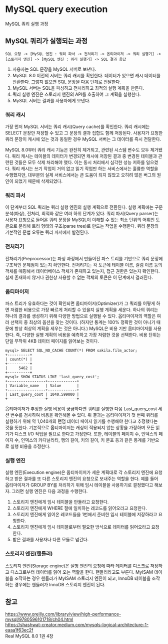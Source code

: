 # MySQL query execution
MySQL 쿼리 실행 과정

## MySQL 쿼리가 실행되는 과정
```text
SQL 요청 -> [MySQL 엔진 : 쿼리 파서 -> 전처리기 -> 옵티마이저 -> 쿼리 실행기] -> [스토리지 엔진] -> [MySQL 엔진 : 쿼리 실행기] -> SQL 결과 응답
```
1. 사용자는 SQL 문장을 MySQL 서버로 보낸다.
2. MySQL 8.0 이전의 서버는 쿼리 캐시를 확인한다. 데이터가 있으면 캐시 데이터를 반환한다. 그렇지 않으면 SQL 문장을 다음 단계로 전달한다.
3. MySQL 서버는 SQL을 파싱하고 전처리하고 최적의 실행 계획을 만든다. 
4. 쿼리 실행 엔진은 스토리지 엔진의 API를 호출하여 그 계획을 실행한다.
5. MySQL 서버는 결과를 사용자에게 보낸다.

### 쿼리 캐시
가장 먼저 MySQL 서버는 쿼리 캐시(Query cache)를 확인한다. 쿼리 캐시에는 SELECT 문장만 저장할 수 있고 그 문장의 결과 집합도 함께 저장된다. 사용자가 요청한 쿼리 문장이 캐시에 있는 것과 동일한 경우 MySQL 서버는 그 데이터를 즉시 전달한다.  

MySQL 8.0부터 쿼리 캐시 기능은 완전히 제거되고, 관련된 시스템 변수도 모두 제거됐다. 쿼리 캐시는 테이블의 데이터가 변경되면 캐시에 저장된 결과 중 변경된 테이블과 관련된 것들은 모두 삭제 처리해야 했다. 이는 동시 처리에서 심각한 성능 저하를 일으켰다. 쿼리 캐시는 쓰기 작업이 거의 없고 읽기 작업만 하는 서비스에서는 훌륭한 역할을 수행했지만, 대부분의 실제 서비스에서는 큰 도움이 되지 않았고 오히려 많은 버그의 원인이 되었기 때문에 삭제되었다.

### 쿼리 파서
이 단계부터 SQL 쿼리는 쿼리 실행 엔진의 실행 계획으로 전환된다. 실행 계획에는 구문 분석(파싱), 전처리, 최적화 같은 여러 하위 단계가 있다. 쿼리 파서(Query parser)는 사용자 요청으로 들어온 쿼리 문장을 MySQL이 이해할 수 있는 최소 단위의 어휘인 토큰으로 분리해 트리 형태의 구조(parse tree)로 만드는 작업을 수행한다. 쿼리 문장의 기본적인 문법 오류는 쿼리 파서에서 발견된다.

### 전처리기
전처리기(Preprocessor)는 파싱 과정에서 만들어진 파스 트리를 기반으로 쿼리 문장에 구조적인 문제점이 있는지 확인한다. 전처리기는 각 토큰에 테이블 이름, 컬럼 이름 등의 객체를 매핑해서 데이터베이스 객체가 존재하고 있는지, 접근 권한은 있는지 확인한다. 실제 존재하지 않거나 권한상 사용할 수 없는 객체의 토큰은 이 단계에서 걸러진다.

### 옵티마이저
파스 트리가 유효하다는 것이 확인되면 옵티마이저(Optimizer)가 그 쿼리를 어떻게 하면 저렴한 비용으로 가장 빠르게 처리할 수 있을지 실행 계획을 세운다. 하나의 쿼리는 하나의 결과를 생성하기 위해 다양한 방법으로 실행될 수 있다. 옵티마이저의 역할은 여러 선택지 중 최상의 옵션을 찾는 것이다. (하지만 통계는 100% 정확한 것이 아니기 때문에 항상 최상의 계획을 세우는 것은 아니다.) MySQL은 비용 기반 옵티마이저를 사용한다. 즉, 다양한 실행 계획의 비용을 예측하고 가장 저렴한 것을 선택한다. 비용 단위는 단일 무작위 4KB 데이터 페이지를 읽어보는 것이다.  

```mysql
mysql> SELECT SQL_NO_CACHE COUNT(*) FROM sakila.film_actor;
+----------+
| count(*) |
+----------+
|     5462 |
+----------+
mysql> SHOW STATUS LIKE 'last_query_cost';
+-----------------+-------------+
| Variable_name   | Value       |
+-----------------+-------------+
| Last_query_cost | 1040.599000 |
+-----------------+-------------+
```

옵티마이저가 추정한 실행 비용이 궁금하다면 쿼리를 실행한 다음 Last_query_cost 세션 변수를 검사하여 비용을 확인해볼 수 있다. 위 결과는 옵티마이저가 첫 번째 쿼리를 실행하기 위해 약 1,040개의 랜덤 데이터 페이지 읽기를 수행해야 한다고 추정했다는 것을 뜻한다. 기본적으로 옵티마이저는 캐싱이 적용되지 않는 상황을 가정하며 모든 읽기가 디스크 I/O 작업을 필요로 한다고 가정한다. 또한, 테이블의 페이지 수, 인덱스의 페이지 수, 인덱스의 카디널리티, 행의 길이, 키의 길이, 키 분포 등과 같은 통계를 기반으로 실행 비용을 추정한다.

### 실행 엔진
실행 엔진(Execution engine)은 옵티마이저가 세운 계획대로 각 스토리지 엔진에 요청하고 받은 결과를 또 다른 스토리지 엔진의 요청으로 보내주는 역할을 한다. 예를 들어 옵티마이저가 GROUP BY를 처리하기 위해 임시 테이블을 사용하기로 결정했다고 해보자. 그러면 실행 엔진은 다음 과정을 수행한다.
1. 스토리지 엔진에게 임시 테이블을 만들라고 요청한다.
2. 스토리지 엔진에게 WHERE 절에 일치하는 레코드를 읽어오라고 요청한다.
3. 스토리지 엔진에게 읽어온 레코드들을 1번에서 준비한 임시 테이블에 저장하라고 요청한다.
4. 스토리지 엔진에게 임시 테이블로부터 필요한 방식으로 데이터를 읽어오라고 요청한다.
5. 받은 결과를 사용자나 다른 모듈로 넘긴다.

### 스토리지 엔진(핸들러)
스토리지 엔진(Storage engine)은 실행 엔진의 요청에 따라 데이터를 디스크로 저장하고 디스크로부터 데이터를 읽어 오는 역할을 한다. 핸들러라고도 부른다. MyISAM 테이블을 조작하는 경우 핸들러가 MyISAM 스토리지 엔진이 되고, InnoDB 테이블을 조작하는 경우에는 핸들러가 InnoDB 스토리지 엔진이 된다.

## 참고
https://www.oreilly.com/library/view/high-performance-mysql/9780596101718/ch04.html  
https://shashwat-creator.medium.com/mysqls-logical-architecture-1-eaaa1f63ec2f  
Real MySQL 8.0 1권 4장  